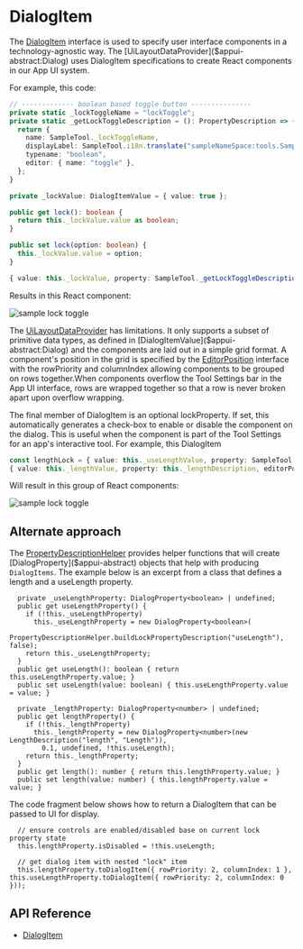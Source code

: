 # DialogItem

The [DialogItem]($appui-abstract:Dialog) interface is used to specify user interface components in a technology-agnostic way. The [UiLayoutDataProvider]($appui-abstract:Dialog) uses DialogItem specifications to create React components in our App UI system.

For example, this code:

```ts
// ------------- boolean based toggle button ---------------
private static _lockToggleName = "lockToggle";
private static _getLockToggleDescription = (): PropertyDescription => {
  return {
    name: SampleTool._lockToggleName,
    displayLabel: SampleTool.i18n.translate("sampleNameSpace:tools.SampleTool.Prompts.Lock"),
    typename: "boolean",
    editor: { name: "toggle" },
  };
}

private _lockValue: DialogItemValue = { value: true };

public get lock(): boolean {
  return this._lockValue.value as boolean;
}

public set lock(option: boolean) {
  this._lockValue.value = option;
}

{ value: this._lockValue, property: SampleTool._getLockToggleDescription(), editorPosition: { rowPriority: 5, columnIndex: 2 } }
```

Results in this React component:

![sample lock toggle](./images/LockToggle.png "Sample Lock Toggle")

The [UiLayoutDataProvider]($appui-abstract:Dialog) has limitations. It only supports a subset of primitive data types, as defined in [DialogItemValue]($appui-abstract:Dialog) and the components are laid out in a simple grid format. A component's position in the grid is specified by the [EditorPosition]($appui-abstract:Dialog) interface with the rowPriority and columnIndex allowing components to be grouped on rows together.When components overflow the Tool Settings bar in the App UI interface, rows are wrapped together so that a row is never broken apart upon overflow wrapping.

The final member of DialogItem is an optional lockProperty. If set, this automatically generates a check-box to enable or disable the component on the dialog. This is useful when the component is part of the Tool Settings for an app's interactive tool.
For example, this DialogItem

```ts
const lengthLock = { value: this._useLengthValue, property: SampleTool._getUseLengthDescription()}
{ value: this._lengthValue, property: this._lengthDescription, editorPosition: { rowPriority: 20, columnIndex: 2 }, isDisabled: false, lockProperty: lengthLock }
```

Will result in this group of React components:

![sample lock toggle](./images/LengthLock.png "Length Lock")

## Alternate approach

The [PropertyDescriptionHelper]($appui-abstract) provides helper functions that will create [DialogProperty]($appui-abstract) objects that help with producing `DialogItems`. The example below is an excerpt from a class that defines a length and a useLength property.

```tsx
  private _useLengthProperty: DialogProperty<boolean> | undefined;
  public get useLengthProperty() {
    if (!this._useLengthProperty)
      this._useLengthProperty = new DialogProperty<boolean>(
        PropertyDescriptionHelper.buildLockPropertyDescription("useLength"), false);
    return this._useLengthProperty;
  }
  public get useLength(): boolean { return this.useLengthProperty.value; }
  public set useLength(value: boolean) { this.useLengthProperty.value = value; }

  private _lengthProperty: DialogProperty<number> | undefined;
  public get lengthProperty() {
    if (!this._lengthProperty)
      this._lengthProperty = new DialogProperty<number>(new LengthDescription("length", "Length")),
        0.1, undefined, !this.useLength);
    return this._lengthProperty;
  }
  public get length(): number { return this.lengthProperty.value; }
  public set length(value: number) { this.lengthProperty.value = value; }
  ```

The code fragment below shows how to return a DialogItem that can be passed to UI for display.

```tsx
  // ensure controls are enabled/disabled base on current lock property state
  this.lengthProperty.isDisabled = !this.useLength;

  // get dialog item with nested "lock" item
  this.lengthProperty.toDialogItem({ rowPriority: 2, columnIndex: 1 }, this.useLengthProperty.toDialogItem({ rowPriority: 2, columnIndex: 0 }));
```

## API Reference

- [DialogItem]($appui-abstract:Dialog)
